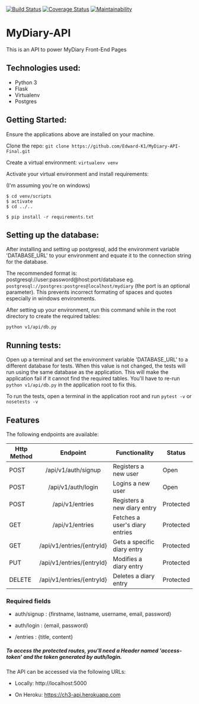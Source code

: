 [![Build Status](https://travis-ci.org/Edward-K1/MyDiary-API-Final.svg?branch=feature)](https://travis-ci.org/Edward-K1/MyDiary-API-Final)
[![Coverage Status](https://coveralls.io/repos/github/Edward-K1/MyDiary-API-Final/badge.svg?branch=feature)](https://coveralls.io/github/Edward-K1/MyDiary-API-Final?branch=feature)
[![Maintainability](https://api.codeclimate.com/v1/badges/3ef3d6259e631d10a56a/maintainability)](https://codeclimate.com/github/Edward-K1/MyDiary-API-Final/maintainability)


# MyDiary-API
This is an API to power MyDiary Front-End Pages

## Technologies used:
* Python 3
* Flask
* Virtualenv
* Postgres


## Getting Started:

Ensure the applications above are installed on your machine.

Clone the repo: `git clone https://github.com/Edward-K1/MyDiary-API-Final.git`

Create a virtual environment: `virtualenv venv`

Activate your virtual environment and install requirements:

(I'm assuming you're on windows)

```
$ cd venv/scripts
$ activate
$ cd ../..

$ pip install -r requirements.txt

```

## Setting up the database:

After installing and setting up postgresql, add the environment variable 'DATABASE_URL' to your environment and equate it to the connection string for the database.

The recommended format is: postgresql://user:password@host:port/database eg. `postgresql://postgres:postgres@localhost/mydiary` (the port is an optional parameter). This prevents incorrect formating of spaces and quotes especially in windows environments.

After setting up your environment, run this command while in the root directory to create the required tables:

`python v1/api/db.py`

## Running tests:

Open up a terminal and set the environment variable 'DATABASE_URL' to a different database for tests. When this value is not changed, the tests will run using the same database as the application. This will make the application fail if it cannot find the required tables. You'll have to re-run `python v1/api/db.py` in the application root to fix this.

To run the tests, open a terminal in the application root and run `pytest -v` or `nosetests -v`


## Features

The following endpoints are available:

|Http Method | Endpoint |  Functionality         | Status  |
|------------- | :-------------: |  -------------| -------------|
| POST   | /api/v1/auth/signup       |  Registers a new user          | Open |
| POST   | /api/v1/auth/login        |  Logins a new user             | Open |
| POST   | /api/v1/entries           |  Registers a new diary entry   | Protected |
| GET    | /api/v1/entries           |  Fetches a user's diary entries| Protected |
| GET    | /api/v1/entries/{entryId} | Gets a specific diary entry    | Protected |
| PUT    | /api/v1/entries/{entryId} | Modifies a diary entry         | Protected |
| DELETE | /api/v1/entries/{entryId} | Deletes a diary entry          | Protected |

### Required fields

* auth/signup  : {firstname, lastname, username, email, password}

* auth/login  : {email, password}

* /entries  : {title, content}

##### To access the protected routes, you'll need a Header named 'access-token' and the token generated by auth/login.

The API can be accessed via the following URLs:

* Locally: http://localhost:5000

* On Heroku: https://ch3-api.herokuapp.com

